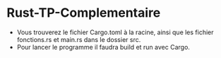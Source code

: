 # Rust-TP-Complementaire

- Vous trouverez le fichier Cargo.toml à la racine, ainsi que les fichier fonctions.rs et main.rs dans le dossier src.
- Pour lancer le programme il faudra build et run avec Cargo.
